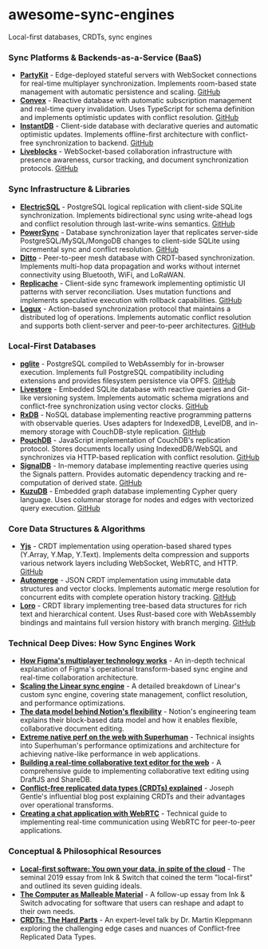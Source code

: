 # awesome-sync-engines

Local-first databases, CRDTs, sync engines

### Sync Platforms & Backends-as-a-Service (BaaS)

- **[PartyKit](https://www.partykit.io/)** - Edge-deployed stateful servers with WebSocket connections for real-time multiplayer synchronization. Implements room-based state management with automatic persistence and scaling. [GitHub](https://github.com/partykit/partykit)
- **[Convex](https://www.convex.dev/)** - Reactive database with automatic subscription management and real-time query invalidation. Uses TypeScript for schema definition and implements optimistic updates with conflict resolution. [GitHub](https://github.com/get-convex/convex-backend)
- **[InstantDB](https://www.instantdb.com/)** - Client-side database with declarative queries and automatic optimistic updates. Implements offline-first architecture with conflict-free synchronization to backend. [GitHub](https://github.com/instantdb/instant)
- **[Liveblocks](https://liveblocks.io/)** - WebSocket-based collaboration infrastructure with presence awareness, cursor tracking, and document synchronization protocols. [GitHub](https://github.com/liveblocks/liveblocks)

### Sync Infrastructure & Libraries

- **[ElectricSQL](https://electric-sql.com/)** - PostgreSQL logical replication with client-side SQLite synchronization. Implements bidirectional sync using write-ahead logs and conflict resolution through last-write-wins semantics. [GitHub](https://github.com/electric-sql/electric)
- **[PowerSync](https://www.powersync.com/)** - Database synchronization layer that replicates server-side PostgreSQL/MySQL/MongoDB changes to client-side SQLite using incremental sync and conflict resolution. [GitHub](https://github.com/powersync-ja/powersync-js)
- **[Ditto](https://ditto.live/)** - Peer-to-peer mesh database with CRDT-based synchronization. Implements multi-hop data propagation and works without internet connectivity using Bluetooth, WiFi, and LoRaWAN.
- **[Replicache](https://replicache.dev/)** - Client-side sync framework implementing optimistic UI patterns with server reconciliation. Uses mutation functions and implements speculative execution with rollback capabilities. [GitHub](https://github.com/rocicorp/replicache)
- **[Logux](https://logux.org/)** - Action-based synchronization protocol that maintains a distributed log of operations. Implements automatic conflict resolution and supports both client-server and peer-to-peer architectures. [GitHub](https://github.com/logux/logux)

### Local-First Databases

- **[pglite](https://pglite.dev/)** - PostgreSQL compiled to WebAssembly for in-browser execution. Implements full PostgreSQL compatibility including extensions and provides filesystem persistence via OPFS. [GitHub](https://github.com/electric-sql/pglite)
- **[Livestore](https://livestore.dev/)** - Embedded SQLite database with reactive queries and Git-like versioning system. Implements automatic schema migrations and conflict-free synchronization using vector clocks. [GitHub](https://github.com/livestorejs/livestore)
- **[RxDB](https://rxdb.info/)** - NoSQL database implementing reactive programming patterns with observable queries. Uses adapters for IndexedDB, LevelDB, and in-memory storage with CouchDB-style replication. [GitHub](https://github.com/pubkey/rxdb)
- **[PouchDB](https://pouchdb.com/)** - JavaScript implementation of CouchDB's replication protocol. Stores documents locally using IndexedDB/WebSQL and synchronizes via HTTP-based replication with conflict resolution. [GitHub](https://github.com/pouchdb/pouchdb)
- **[SignalDB](https://signaldb.js.org/)** - In-memory database implementing reactive queries using the Signals pattern. Provides automatic dependency tracking and re-computation of derived state. [GitHub](https://github.com/maxnowack/signaldb)
- **[KuzuDB](https://kuzudb.com/)** - Embedded graph database implementing Cypher query language. Uses columnar storage for nodes and edges with vectorized query execution. [GitHub](https://github.com/kuzudb/kuzu)

### Core Data Structures & Algorithms

- **[Yjs](https://yjs.dev/)** - CRDT implementation using operation-based shared types (Y.Array, Y.Map, Y.Text). Implements delta compression and supports various network layers including WebSocket, WebRTC, and HTTP. [GitHub](https://github.com/yjs/yjs)
- **[Automerge](https://automerge.org/)** - JSON CRDT implementation using immutable data structures and vector clocks. Implements automatic merge resolution for concurrent edits with complete operation history tracking. [GitHub](https://github.com/automerge/automerge)
- **[Loro](https://loro.dev/)** - CRDT library implementing tree-based data structures for rich text and hierarchical content. Uses Rust-based core with WebAssembly bindings and maintains full version history with branch merging. [GitHub](https://github.com/loro-dev/loro)

### Technical Deep Dives: How Sync Engines Work

- **[How Figma's multiplayer technology works](https://www.figma.com/blog/how-figmas-multiplayer-technology-works/)** - An in-depth technical explanation of Figma's operational transform-based sync engine and real-time collaboration architecture.
- **[Scaling the Linear sync engine](https://linear.app/now/scaling-the-linear-sync-engine)** - A detailed breakdown of Linear's custom sync engine, covering state management, conflict resolution, and performance optimizations.
- **[The data model behind Notion's flexibility](https://www.notion.com/blog/data-model-behind-notion)** - Notion's engineering team explains their block-based data model and how it enables flexible, collaborative document editing.
- **[Extreme native perf on the web with Superhuman](https://syntax.fm/show/918/extreme-native-perf-on-the-web-with-superhuman)** - Technical insights into Superhuman's performance optimizations and architecture for achieving native-like performance in web applications.
- **[Building a real-time collaborative text editor for the web](https://medium.com/@david.roegiers/building-a-real-time-collaborative-text-editor-for-the-web-draftjs-sharedb-1dd8e8826295)** - A comprehensive guide to implementing collaborative text editing using DraftJS and ShareDB.
- **[Conflict-free replicated data types (CRDTs) explained](https://josephg.com/blog/crdts-are-the-future/)** - Joseph Gentle's influential blog post explaining CRDTs and their advantages over operational transforms.
- **[Creating a chat application with WebRTC](https://blog.logrocket.com/creating-chat-application-with-webrtc/)** - Technical guide to implementing real-time communication using WebRTC for peer-to-peer applications.

### Conceptual & Philosophical Resources

- **[Local-first software: You own your data, in spite of the cloud](https://www.inkandswitch.com/local-first/)** - The seminal 2019 essay from Ink & Switch that coined the term "local-first" and outlined its seven guiding ideals.
- **[The Computer as Malleable Material](https://www.inkandswitch.com/malleable-software/)** - A follow-up essay from Ink & Switch advocating for software that users can reshape and adapt to their own needs.
- **[CRDTs: The Hard Parts](https://www.youtube.com/watch?v=x7drE24geUw&pp=ygUVQ1JEVHM6IFRoZSBIYXJkIFBhcnRz)** - An expert-level talk by Dr. Martin Kleppmann exploring the challenging edge cases and nuances of Conflict-free Replicated Data Types.
